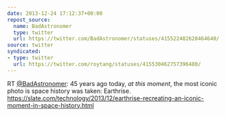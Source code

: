 ```yaml
---
date: 2013-12-24 17:12:37+00:00
repost_source:
  name: BadAstronomer
  type: twitter
  url: https://twitter.com/BadAstronomer/statuses/415522482628464640/
source: twitter
syndicated:
- type: twitter
  url: https://twitter.com/roytang/statuses/415530462757396480/
---
```


RT [@BadAstronomer](https://twitter.com/BadAstronomer/): 45 years ago today, *at this moment*, the most iconic photo is space history was taken: Earthrise. https://slate.com/technology/2013/12/earthrise-recreating-an-iconic-moment-in-space-history.html